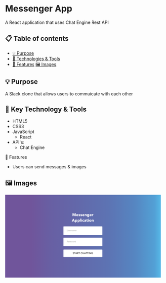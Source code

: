# Messenger App

A React application that uses Chat Engine Rest API

## :clipboard: Table of contents

- [ &#128161; Purpose](#-purpose)
- [&#x1f527; Technologies & Tools](#-technology--tools)
- [&#x1f4f2; Features](#-features) 
[:framed_picture: Images](#framed_picture-images)

## &#128161; Purpose
A Slack clone that allows users to commuicate with each other



## &#x1f527; Key Technology & Tools

- HTML5
- CSS3
- JavaScript
  - React
- API's:
  - Chat Engine
  
 &#x1f4f2; Features
- Users can send messages & images



## :framed_picture: Images
![](public/LoginForm.PNG)